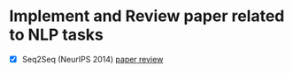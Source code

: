 # Implement and Review paper related to NLP tasks

- [x] Seq2Seq (NeurIPS 2014) [paper review](https://github.com/Sangh0/NLP/blob/main/Seq2Seq/seq2seq_paper_review.ipynb)